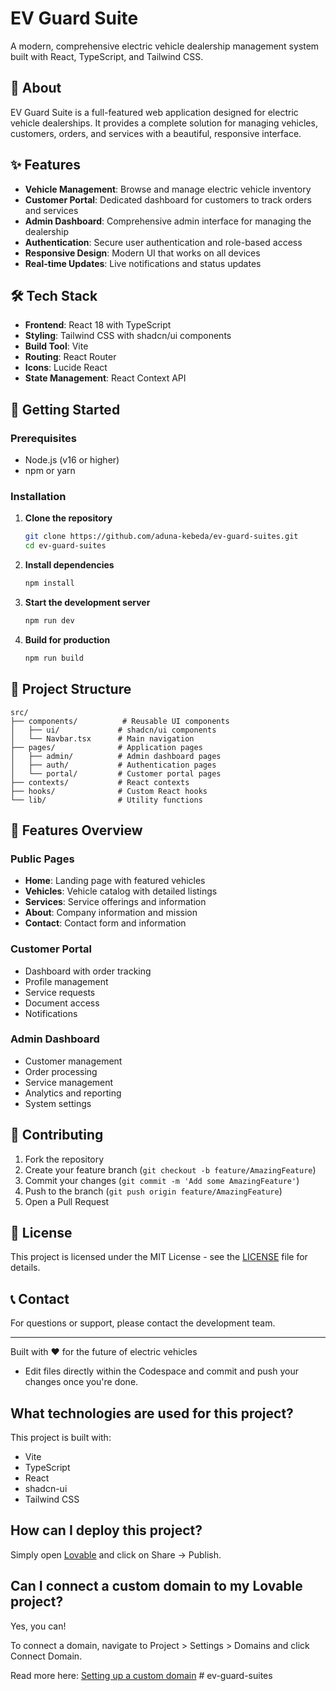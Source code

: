 # EV Guard Suite

A modern, comprehensive electric vehicle dealership management system built with React, TypeScript, and Tailwind CSS.

## 🚗 About

EV Guard Suite is a full-featured web application designed for electric vehicle dealerships. It provides a complete solution for managing vehicles, customers, orders, and services with a beautiful, responsive interface.

## ✨ Features

- **Vehicle Management**: Browse and manage electric vehicle inventory
- **Customer Portal**: Dedicated dashboard for customers to track orders and services
- **Admin Dashboard**: Comprehensive admin interface for managing the dealership
- **Authentication**: Secure user authentication and role-based access
- **Responsive Design**: Modern UI that works on all devices
- **Real-time Updates**: Live notifications and status updates

## 🛠️ Tech Stack

- **Frontend**: React 18 with TypeScript
- **Styling**: Tailwind CSS with shadcn/ui components
- **Build Tool**: Vite
- **Routing**: React Router
- **Icons**: Lucide React
- **State Management**: React Context API

## 🚀 Getting Started

### Prerequisites

- Node.js (v16 or higher)
- npm or yarn

### Installation

1. **Clone the repository**
   ```bash
   git clone https://github.com/aduna-kebeda/ev-guard-suites.git
   cd ev-guard-suites
   ```

2. **Install dependencies**
   ```bash
   npm install
   ```

3. **Start the development server**
   ```bash
   npm run dev
   ```

4. **Build for production**
   ```bash
   npm run build
   ```

## 📁 Project Structure

```
src/
├── components/          # Reusable UI components
│   ├── ui/             # shadcn/ui components
│   └── Navbar.tsx      # Main navigation
├── pages/              # Application pages
│   ├── admin/          # Admin dashboard pages
│   ├── auth/           # Authentication pages
│   └── portal/         # Customer portal pages
├── contexts/           # React contexts
├── hooks/              # Custom React hooks
└── lib/                # Utility functions
```

## 🎨 Features Overview

### Public Pages
- **Home**: Landing page with featured vehicles
- **Vehicles**: Vehicle catalog with detailed listings
- **Services**: Service offerings and information
- **About**: Company information and mission
- **Contact**: Contact form and information

### Customer Portal
- Dashboard with order tracking
- Profile management
- Service requests
- Document access
- Notifications

### Admin Dashboard
- Customer management
- Order processing
- Service management
- Analytics and reporting
- System settings

## 🤝 Contributing

1. Fork the repository
2. Create your feature branch (`git checkout -b feature/AmazingFeature`)
3. Commit your changes (`git commit -m 'Add some AmazingFeature'`)
4. Push to the branch (`git push origin feature/AmazingFeature`)
5. Open a Pull Request

## 📄 License

This project is licensed under the MIT License - see the [LICENSE](LICENSE) file for details.

## 📞 Contact

For questions or support, please contact the development team.

---

Built with ❤️ for the future of electric vehicles
- Edit files directly within the Codespace and commit and push your changes once you're done.

## What technologies are used for this project?

This project is built with:

- Vite
- TypeScript
- React
- shadcn-ui
- Tailwind CSS

## How can I deploy this project?

Simply open [Lovable](https://lovable.dev/projects/8a62af76-ac70-472c-a3d1-2b093240df01) and click on Share -> Publish.

## Can I connect a custom domain to my Lovable project?

Yes, you can!

To connect a domain, navigate to Project > Settings > Domains and click Connect Domain.

Read more here: [Setting up a custom domain](https://docs.lovable.dev/features/custom-domain#custom-domain)
#   e v - g u a r d - s u i t e s 
 
 